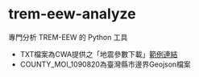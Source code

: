 # trem-eew-analyze
專門分析 TREM-EEW 的 Python 工具

- TXT檔案為CWA提供之「地震參數下載」[範例連結](https://scweb.cwa.gov.tw/zh-tw/earthquake/Parameters/2025012100172764007)
- COUNTY_MOI_1090820為臺灣縣市邊界Geojson檔案
